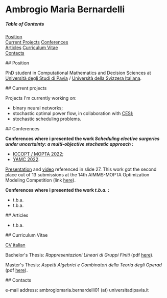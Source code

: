 # Ambrogio Maria Bernardelli


##### Table of Contents  
[Position](#position)  
[Current Projects](#current_projects)
[Conferences](#conferences)  
[Articles](#articles)
[Curriculum Vitae](#curriculum_vitae)  
[Contacts](#contacts) 


<a name="position"/>
## Position

PhD student in Computational Mathematics and Decision Sciences at [Università degli Studi di Pavia](https://web.unipv.it/) / [Università della Svizzera Italiana](https://www.usi.ch/it).


<a name="current_projects"/>
## Current projects

Projects I'm currently working on:

* binary neural networks;
* stochastic optimal power flow, in collaboration with [CESI](https://www.cesi.it/);
* stochastic scheduling problems.


<a name="conferences"/>
## Conferences

**Conferences where i presented the work *Scheduling elective surgeries under uncertainty: a multi-objective stochastic approach* :**

* [ICCOPT / MOPTA 2022](https://iccopt2022.lehigh.edu/);
* [YAMC 2022](http://www.yamc.it/).

[Presentation](https://raw.githubusercontent.com/AmbrogioMB/AmbrogioMB.github.io/main/healthcare.pdf) and [video](https://raw.githubusercontent.com/AmbrogioMB/AmbrogioMB.github.io/main/demo_rec.mp4) referenced in slide 27. This work got the second place out of 13 submissions at the 14th AIMMS-MOPTA Optimization Modeling Competition (link [here](https://iccopt2022.lehigh.edu/competition-and-prizes/aimms-mopta-competition/)).

**Conferences where i presented the work *t.b.a.* :**

* t.b.a.
* t.b.a.


<a name="articles"/>
## Articles

* t.b.a.


<a name="curriculum_vitae"/>
## Curriculum Vitae

[CV italian](https://raw.githubusercontent.com/AmbrogioMB/AmbrogioMB.github.io/main/curriculum.pdf)

Bachelor's Thesis: *Rappresentazioni Lineari di Gruppi Finiti* (pdf [here](https://raw.githubusercontent.com/AmbrogioMB/AmbrogioMB.github.io/main/tesi.pdf)).

Master's Thesis: *Aspetti Algebrici e Combinatori della Teoria degli Operad* (pdf [here](https://raw.githubusercontent.com/AmbrogioMB/AmbrogioMB.github.io/main/tesi_m.pdf)).


<a name="contacts"/>
## Contacts

e-mail address: ambrogiomaria.bernardelli01 (at) universitadipavia.it

